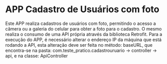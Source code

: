 # APP Cadastro de Usuários com foto
Este APP realiza cadastros de usuários com foto, permitindo o acesso a câmera ou a galeria do celular para obter a foto para o cadastro. O mesmo realiza o consumo de uma API própria através da biblioteca Retrofit.
Para a execução do APP, é necessário alterar o endereço IP da máquina que está rodando a API, esta alteração deve ser feita no método: baseURL, que encontra-se na pasta: com.teste_pratico.cadastrouruario -> controller -> api, e na classe: ApiController 
